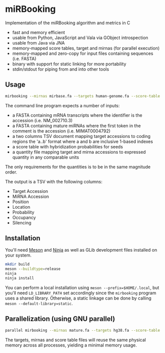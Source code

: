 # miRBooking

Implementation of the miRBooking algorithm and metrics in C

 - fast and memory efficient
 - usable from Python, JavaScript and Vala via GObject introspection
 - usable from Java via JNA
 - memory-mapped score tables, target and mirnas (for parallel execution)
 - memory-mapped and zero-copy for input files containing sequences (i.e. FASTA)
 - binary with support for static linking for more portability
 - stdin/stdout for piping from and into other tools

## Usage

```bash
mirbooking --mirnas mirbase.fa --targets human-genome.fa --score-table scores [--output output.tsv] [--threshold] [--log-base] [quantities]
```

The command line program expects a number of inputs:

 - a FASTA containing mRNA transcripts where the identifier is the accession
   (i.e. NM_002710.3)
 - a FASTA containing mature miRNAs where the first token in the comment is the
   accession (i.e. MIMAT0004792)
 - a two columns TSV document mapping target accessions to coding regions the
   'a..b' format where a and b are inclusive 1-based indexes
 - a score table with hybridization probabilities for seeds
 - a quantity file mapping target and mirna accessions to expressed quantity in
   any comparable units

The only requirements for the quantities is to be in the same magnitude order.

The output is a TSV with the following columns:

 - Target Accession
 - MiRNA Accession
 - Position
 - Location
 - Probability
 - Occupancy
 - Silencing
 
## Installation

You'll need [Meson](http://mesonbuild.com/) and [Ninja](http://ninja-build.org/) 
as well as GLib development files installed on your system.

```bash
mkdir build
meson --buildtype=release
ninja
ninja install
```

You can perform a local installation using `meson --prefix=$HOME/.local`, but you'll need `LD_LIBRARY_PATH` set accordingly since the `mirbooking` program uses a shared library. Otherwise, a static linkage can be done by calling `meson --default-library=static`.

## Parallelization (using GNU parallel)

```bash
parallel mirbooking --mirnas mature.fa --targets hg38.fa --score-table scores ::: wildtype.tsv over-expression.tsv
```

The targets, mirnas and score table files will reuse the same physical memory
across all processes, yielding a minimal memory usage.

